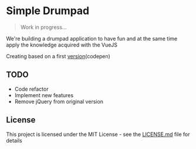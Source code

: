 # Simple Drumpad

> Work in progress...

We're building a drumpad application to have fun and at the same time apply the knowledge acquired with the VueJS

Creating based on a first [version](https://codepen.io/mathiasfc/pen/eRQRze)(codepen)

## TODO

* Code refactor
* Implement new features
* Remove jQuery from original version

## License

This project is licensed under the MIT License - see the [LICENSE.md](LICENSE.md) file for details

